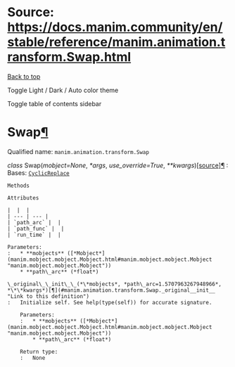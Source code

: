 # Source: https://docs.manim.community/en/stable/reference/manim.animation.transform.Swap.html

[Back to top](#)

Toggle Light / Dark / Auto color theme

Toggle table of contents sidebar

Swap[¶](#swap "Link to this heading")
=====================================

Qualified name: `manim.animation.transform.Swap`

*class* Swap(*mobject=None*, *\*args*, *use\_override=True*, *\*\*kwargs*)[[source]](../_modules/manim/animation/transform.html#Swap)[¶](#manim.animation.transform.Swap "Link to this definition")
:   Bases: [`CyclicReplace`](manim.animation.transform.CyclicReplace.html#manim.animation.transform.CyclicReplace "manim.animation.transform.CyclicReplace")

    Methods

    Attributes

    |  |  |
    | --- | --- |
    | `path_arc` |  |
    | `path_func` |  |
    | `run_time` |  |

    Parameters:
    :   * **mobjects** ([*Mobject*](manim.mobject.mobject.Mobject.html#manim.mobject.mobject.Mobject "manim.mobject.mobject.Mobject"))
        * **path\_arc** (*float*)

    \_original\_\_init\_\_(*\*mobjects*, *path\_arc=1.5707963267948966*, *\*\*kwargs*)[¶](#manim.animation.transform.Swap._original__init__ "Link to this definition")
    :   Initialize self. See help(type(self)) for accurate signature.

        Parameters:
        :   * **mobjects** ([*Mobject*](manim.mobject.mobject.Mobject.html#manim.mobject.mobject.Mobject "manim.mobject.mobject.Mobject"))
            * **path\_arc** (*float*)

        Return type:
        :   None